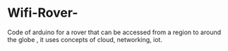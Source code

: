 # Wifi-Rover-
Code of arduino for a rover that can be accessed from a region to around the globe , it uses concepts of cloud, networking, iot.
